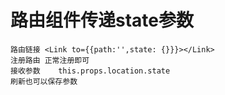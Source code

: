 # 路由组件传递state参数
    路由链接 <Link to={{path:'',state: {}}}></Link>
    注册路由 正常注册即可
    接收参数    this.props.location.state
    刷新也可以保存参数 